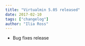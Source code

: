 ```yaml
---
title: "Virtualmin 5.05 released"
date: 2017-02-10
tags: ["changelog"]
author: "Ilia Ross"
---
```


- Bug fixes release
